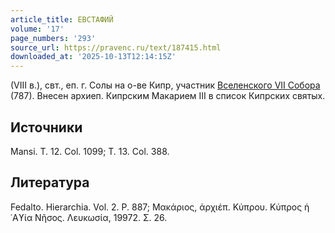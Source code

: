```yaml
---
article_title: ЕВСТАФИЙ
volume: '17'
page_numbers: '293'
source_url: https://pravenc.ru/text/187415.html
downloaded_at: '2025-10-13T12:14:15Z'
---
```


(VIII в.), свт., еп. г. Солы на о-ве Кипр, участник [Вселенского VII Собора](<https://pravenc.ru/text/Вселенского VII Собора.html>) (787). Внесен архиеп. Кипрским Макарием III в список Кипрских святых.

## Источники

Mansi. T. 12. Col. 1099; T. 13. Col. 388.

## Литература

Fedalto. Hierarchia. Vol. 2. P. 887; Μακάριος, ἀρχιέπ. Κύπρου. Κύπρος ἡ ῾Αϒία Νῆσος. Λευκωσία, 19972. Σ. 26.
